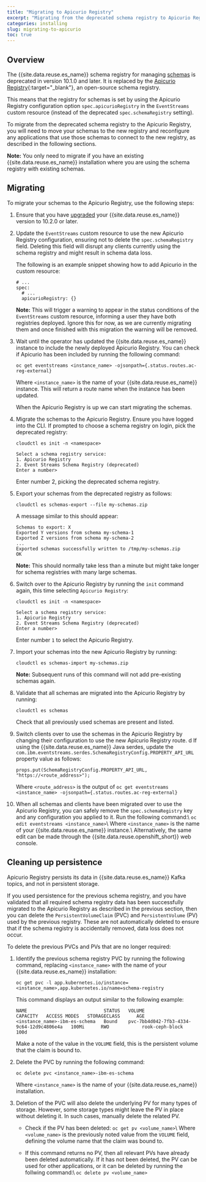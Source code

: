 ```yaml
---
title: "Migrating to Apicurio Registry"
excerpt: "Migrating from the deprecated schema registry to Apicurio Registry."
categories: installing
slug: migrating-to-apicurio
toc: true
---
```


## Overview

The {{site.data.reuse.es_name}} schema registry for managing [schemas](../../schemas/overview/) is deprecated in version 10.1.0 and later. It is replaced by the [Apicurio Registry](https://www.apicur.io/registry/docs/apicurio-registry/1.3.3.Final/index.html){:target="_blank"}, an open-source schema registry.

This means that the registry for schemas is set by using the Apicurio Registry configuration option `spec.apicurioRegistry` in the `EventStreams` custom resource (instead of the deprecated `spec.schemaRegistry` setting).

To migrate from the deprecated schema registry to the Apicurio Registry, you will need to move your schemas to the new registry and reconfigure any applications that use those schemas to connect to the new registry, as described in the following sections.

**Note:** You only need to migrate if you have an existing {{site.data.reuse.es_name}} installation where you are using the schema registry with existing schemas.

## Migrating

To migrate your schemas to the Apicurio Registry, use the following steps:

1. Ensure that you have [upgraded](../../installing/upgrading/) your {{site.data.reuse.es_name}} version to 10.2.0 or later.
2. Update the `EventStreams` custom resource to use the new Apicurio Registry configuration, ensuring not to delete the `spec.schemaRegistry` field. Deleting this field  will disrupt any clients currently using the schema registry and might result in schema data loss.

   The following is an example snippet showing how to add Apicurio in the custom resource:

   ```
   # ...
   spec:
     # ...
     apicurioRegistry: {}
   ```

   **Note:** This will trigger a warning to appear in the status conditions of the `EventStreams` custom resource, informing a user they have both registries deployed. Ignore this for now, as we are currently migrating them and once finished with this migration the warning will be removed.

3. Wait until the operator has updated the {{site.data.reuse.es_name}} instance to include the newly deployed Apicurio Registry. You can check if Apicurio has been included by running the following command:

   `oc get eventstreams <instance_name> -ojsonpath={.status.routes.ac-reg-external}`

   Where `<instance_name>` is the name of your {{site.data.reuse.es_name}} instance. This will return a route name when the instance has been updated.

   When the Apicurio Registry is up we can start migrating the schemas.

4. Migrate the schemas to the Apicurio Registry. Ensure you have logged into the CLI. If prompted to choose a schema registry on login, pick the deprecated registry:

   ```
   cloudctl es init -n <namespace>

   Select a schema registry service:
   1. Apicurio Registry
   2. Event Streams Schema Registry (deprecated)
   Enter a number>
   ```

   Enter number 2, picking the deprecated schema registry.

5. Export your schemas from the deprecated registry as follows:

   `cloudctl es schemas-export --file my-schemas.zip`

   A message similar to this should appear:
   ```
   Schemas to export: X
   Exported Y versions from schema my-schema-1
   Exported Z versions from schema my-schema-2
   ...
   Exported schemas successfully written to /tmp/my-schemas.zip
   OK
   ```
   **Note:** This should normally take less than a minute but might take longer for schema registries with many large schemas.

6. Switch over to the Apicurio Registry by running the `init` command again, this time selecting `Apicurio Registry`:

   ```
   cloudctl es init -n <namespace>

   Select a schema registry service:
   1. Apicurio Registry
   2. Event Streams Schema Registry (deprecated)
   Enter a number>
   ```
   Enter number `1` to select the Apicurio Registry.

7. Import your schemas into the new Apicurio Registry by running:

   `cloudctl es schemas-import my-schemas.zip`

   **Note:** Subsequent runs of this command will not add pre-existing schemas again.

8. Validate that all schemas are migrated into the Apicurio Registry by running:

   `cloudctl es schemas`

   Check that all previously used schemas are present and listed.

9. Switch clients over to use the schemas in the Apicurio Registry by changing their configuration to use the new Apicurio Registry route.
   d
   If using the {{site.data.reuse.es_name}} Java serdes, update the `com.ibm.eventstreams.serdes.SchemaRegistryConfig.PROPERTY_API_URL` property value as follows:
   ```
   props.put(SchemaRegistryConfig.PROPERTY_API_URL, "https://<route_address>");
   ```
   Where `<route_address>` is the output of `oc get eventstreams <instance_name> -ojsonpath={.status.routes.ac-reg-external}`

10. When all schemas and clients have been migrated over to use the Apicurio Registry, you can safely remove the `spec.schemaRegistry` key and any configuration you applied to it. Run the following command:\\
   `oc edit eventstreams <instance_name>`\\
   Where `<instance_name>` is the name of your {{site.data.reuse.es_name}} instance.\\
   Alternatively, the same edit can be made through the {{site.data.reuse.openshift_short}} web console.


## Cleaning up persistence

Apicurio Registry persists its data in {{site.data.reuse.es_name}} Kafka topics, and not in persistent storage.

If you used persistence for the previous schema registry, and you have validated that all required schema registry data has been successfully migrated to the Apicurio Registry as described in the previous section, then you can delete the `PersistentVolumeClaim` (PVC) and `PersistentVolume` (PV) used by the previous registry. These are not automatically deleted to ensure that if the schema registry is accidentally removed, data loss does not occur.

To delete the previous PVCs and PVs that are no longer required:

1. Identify the previous schema registry PVC by running the following command, replacing `<instance_name>` with the name of your {{site.data.reuse.es_name}} installation:

   `oc get pvc -l app.kubernetes.io/instance=<instance_name>,app.kubernetes.io/name=schema-registry`

   This command displays an output similar to the following example:
   ```
   NAME                            STATUS   VOLUME                                     CAPACITY   ACCESS MODES   STORAGECLASS      AGE
   <instance_name>-ibm-es-schema   Bound    pvc-7bb4d042-7fb3-4334-9c64-12d9c4806e4a   100Mi      RWO            rook-ceph-block   100d
   ```
   Make a note of the value in the `VOLUME` field, this is the persistent volume that the claim is bound to.

2. Delete the PVC by running the following command:

   `oc delete pvc <instance_name>-ibm-es-schema`

   Where `<instance_name>` is the name of your {{site.data.reuse.es_name}} installation.

3. Deletion of the PVC will also delete the underlying PV for many types of storage. However, some storage types might leave the PV in place without deleting it. In such cases, manually delete the related PV.

   - Check if the PV has been deleted:
   `oc get pv <volume_name>`\\
   Where `<volume_name>` is the previously noted value from the `VOLUME` field, defining the volume name that the claim was bound to.

   - If this command returns no PV, then all relevant PVs have already been deleted automatically. If it has not been deleted, the PV can be used for other applications, or it can be deleted by running the follwing command:\\
   `oc delete pv <volume_name>`
